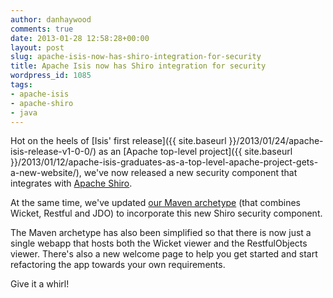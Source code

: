 ```yaml
---
author: danhaywood
comments: true
date: 2013-01-28 12:58:28+00:00
layout: post
slug: apache-isis-now-has-shiro-integration-for-security
title: Apache Isis now has Shiro integration for security
wordpress_id: 1085
tags:
- apache-isis
- apache-shiro
- java
---
```


Hot on the heels of [Isis' first release]({{ site.baseurl }}/2013/01/24/apache-isis-release-v1-0-0/) as an [Apache top-level project]({{ site.baseurl }}/2013/01/12/apache-isis-graduates-as-a-top-level-apache-project-gets-a-new-website/), we've now released a new security component that integrates with [Apache Shiro](http://shiro.apache.org).

At the same time, we've updated [our Maven archetype](http://isis.staging.apache.org/getting-started/quickstart-archetype.html) (that combines Wicket, Restful and JDO) to incorporate this new Shiro security component.<!-- more -->

The Maven archetype has also been simplified so that there is now just a single webapp that hosts both the Wicket viewer and the RestfulObjects viewer.  There's also a new welcome page to help you get started and start refactoring the app towards your own requirements.

Give it a whirl!
